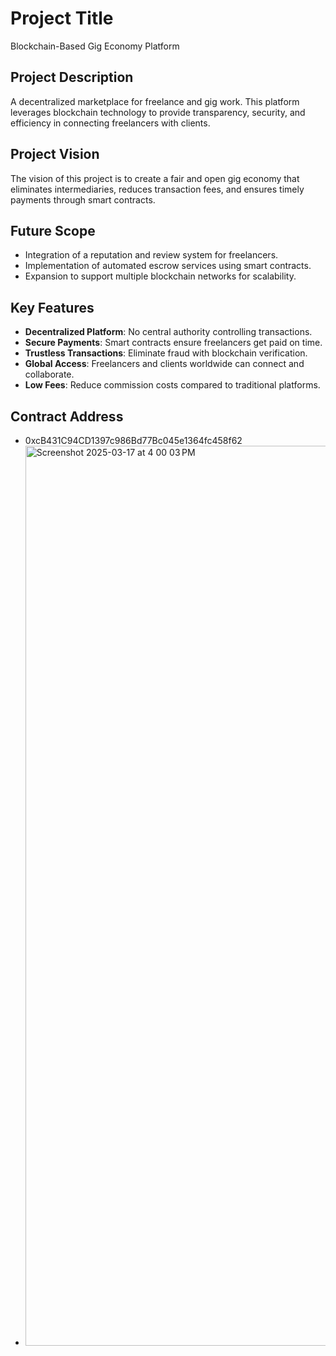 # Project Title

Blockchain-Based Gig Economy Platform

## Project Description

A decentralized marketplace for freelance and gig work. This platform leverages blockchain technology to provide transparency, security, and efficiency in connecting freelancers with clients.




## Project Vision

The vision of this project is to create a fair and open gig economy that eliminates intermediaries, reduces transaction fees, and ensures timely payments through smart contracts.

## Future Scope

- Integration of a reputation and review system for freelancers.
- Implementation of automated escrow services using smart contracts.
- Expansion to support multiple blockchain networks for scalability.

## Key Features

- **Decentralized Platform**: No central authority controlling transactions.
- **Secure Payments**: Smart contracts ensure freelancers get paid on time.
- **Trustless Transactions**: Eliminate fraud with blockchain verification.
- **Global Access**: Freelancers and clients worldwide can connect and collaborate.
- **Low Fees**: Reduce commission costs compared to traditional platforms.

## Contract Address
- 0xcB431C94CD1397c986Bd77Bc045e1364fc458f62
- <img width="1440" alt="Screenshot 2025-03-17 at 4 00 03 PM" src="https://github.com/user-attachments/assets/ae4178dd-fdbc-4712-843d-af0f02062a35" />


